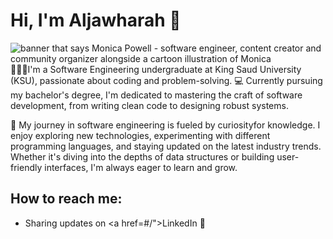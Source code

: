 # Hi, I'm Aljawharah 👋

<img src="https://raw.githubusercontent.com/M0nica/M0nica/master/gh-header-image-cropped.png" alt="banner that says Monica Powell - software engineer, content creator and community organizer alongside a cartoon illustration of Monica">
👩🏻‍💻I'm a Software Engineering undergraduate at King Saud University (KSU), passionate about coding and problem-solving. 💻 Currently pursuing my bachelor's degree, I'm dedicated to mastering the craft of software development, from writing clean code to designing robust systems.

🌱 My journey in software engineering is fueled by curiosityfor knowledge. I enjoy exploring new technologies, experimenting with different programming languages, and staying updated on the latest industry trends. Whether it's diving into the depths of data structures or building user-friendly interfaces, I'm always eager to learn and grow.
## How to reach me: 
- Sharing updates on <a href=#/">LinkedIn</a> 💼
